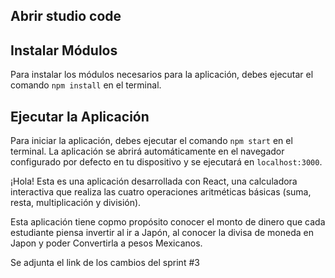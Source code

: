 
## Abrir studio code 

## Instalar Módulos
Para instalar los módulos necesarios para la aplicación, debes ejecutar el comando `npm install` en el terminal.


## Ejecutar la Aplicación
Para iniciar la aplicación, debes ejecutar el comando `npm start` en el terminal. 
La aplicación se abrirá automáticamente en el navegador configurado por defecto en tu dispositivo y se ejecutará en `localhost:3000`.


¡Hola! Esta es una aplicación desarrollada con React, una calculadora interactiva que realiza las cuatro operaciones aritméticas básicas (suma, resta, multiplicación y división). 

Esta aplicación tiene copmo propósito conocer el monto de dinero que cada estudiante piensa invertir al ir a Japón, al conocer la divisa de moneda en Japon y poder Convertirla a pesos Mexicanos. 

Se adjunta el link de los cambios del sprint #3 